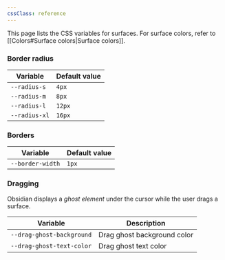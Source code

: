 ```yaml
---
cssClass: reference
---
```


This page lists the CSS variables for surfaces. For surface colors, refer to [[Colors#Surface colors|Surface colors]].

### Border radius

| Variable      | Default value |
| ------------- | ------------- |
| `--radius-s`  | `4px`         |
| `--radius-m`  | `8px`         |
| `--radius-l`  | `12px`        |
| `--radius-xl` | `16px`        |

### Borders

| Variable         | Default value |
| ---------------- | ------------- |
| `--border-width` | `1px`         |

### Dragging

Obsidian displays a _ghost element_ under the cursor while the user drags a surface.

| Variable                  | Description                 |
| ------------------------- | --------------------------- |
| `--drag-ghost-background` | Drag ghost background color |
| `--drag-ghost-text-color` | Drag ghost text color       |
